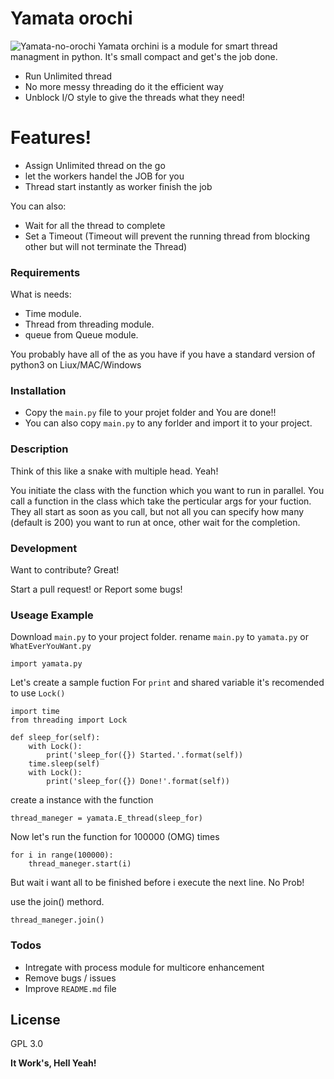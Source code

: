 # Yamata orochi
![Yamata-no-orochi]('https://vignette.wikia.nocookie.net/megamitensei/images/e/e9/OrochiSMT.jpg')
Yamata orchini is a module for smart thread managment in python. It's small compact and get's the job done.

  - Run Unlimited thread
  - No more messy threading do it the efficient way
  - Unblock I/O style to give the threads what they need!

# Features!

  - Assign Unlimited thread on the go
  - let the workers handel the JOB for you
  - Thread start instantly as worker finish the job



You can also:
  - Wait for all the thread to complete
  - Set a Timeout 
  (Timeout will prevent the running thread from blocking other but will not terminate the Thread)

### Requirements

What is needs:

* Time module.
* Thread from threading module.
* queue from Queue module.

You probably have all of the as you have if you have a standard version of python3 on Liux/MAC/Windows

### Installation

- Copy the ``main.py`` file to your projet folder and You are done!!
- You can also copy  ``main.py`` to any forlder and import it to your project.


### Description
Think of this like a snake with multiple head. Yeah!

You initiate the class with the function which you want to run in parallel.
You call a function in the class which take the perticular args for your fuction.
They all start as soon as you call, but not all you can specify how many (default is 200)  you want to run at once, other wait for the completion.


### Development

Want to contribute? Great!

Start a pull request!
or
Report some bugs!


### Useage Example
Download ``main.py`` to your project folder.
rename ``main.py`` to ``yamata.py`` or ``WhatEverYouWant.py``
```
import yamata.py
```

Let's create a sample fuction
For ``print`` and shared variable it's recomended to use ``Lock()``
```
import time
from threading import Lock

def sleep_for(self):
    with Lock():
        print('sleep_for({}) Started.'.format(self))
    time.sleep(self)
    with Lock():
        print('sleep_for({}) Done!'.format(self))
```
create a instance with the function

```
thread_maneger = yamata.E_thread(sleep_for)
```

Now let's run the function for 100000 (OMG) times

```
for i in range(100000):
    thread_maneger.start(i)
```

But wait i want all to be finished before i execute the next line.
No Prob!

use the join() methord.
```
thread_maneger.join()
```
### Todos

 - Intregate with process module for multicore enhancement
 - Remove bugs / issues
 - Improve ``README.md`` file

License
----

GPL 3.0


**It Work's, Hell Yeah!**